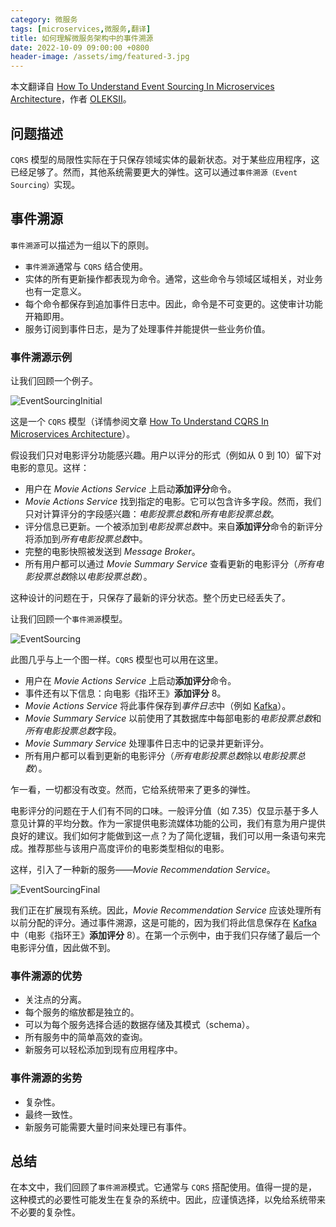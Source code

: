 ```yaml
---
category: 微服务
tags: [microservices,微服务,翻译]
title: 如何理解微服务架构中的事件溯源
date: 2022-10-09 09:00:00 +0800
header-image: /assets/img/featured-3.jpg
---
```


本文翻译自 [How To Understand Event Sourcing In Microservices Architecture](https://datamify.com/architecture/how-to-understand-event-sourcing-in-microservices-architecture/)，作者 [OLEKSII](https://datamify.com/author/vader/)。

<!-- more -->

## 问题描述

`CQRS` 模型的局限性实际在于只保存领域实体的最新状态。对于某些应用程序，这已经足够了。然而，其他系统需要更大的弹性。这可以通过`事件溯源（Event Sourcing）`实现。

## 事件溯源

`事件溯源`可以描述为一组以下的原则。

- `事件溯源`通常与 `CQRS` 结合使用。
- 实体的所有更新操作都表现为命令。通常，这些命令与领域区域相关，对业务也有一定意义。
- 每个命令都保存到追加事件日志中。因此，命令是不可变更的。这使审计功能开箱即用。
- 服务订阅到事件日志，是为了处理事件并能提供一些业务价值。

### 事件溯源示例

让我们回顾一个例子。

![EventSourcingInitial](/assets/img/EventSourcingInitial.jpg)

这是一个 `CQRS` 模型（详情参阅文章 [How To Understand CQRS In Microservices Architecture](https://datamify.com/architecture/how-to-understand-cqrs-in-microservices-architecture/)）。

假设我们只对电影评分功能感兴趣。用户以评分的形式（例如从 0 到 10）留下对电影的意见。这样：

- 用户在 *Movie Actions Service* 上启动**添加评分**命令。
- *Movie Actions Service* 找到指定的电影。它可以包含许多字段。然而，我们只对计算评分的字段感兴趣：*电影投票总数*和*所有电影投票总数*。
- 评分信息已更新。一个被添加到*电影投票总数*中。来自**添加评分**命令的新评分将添加到*所有电影投票总数*中。
- 完整的电影快照被发送到 *Message Broker*。
- 所有用户都可以通过 *Movie Summary Service* 查看更新的电影评分（*所有电影投票总数*除以*电影投票总数*）。

这种设计的问题在于，只保存了最新的评分状态。整个历史已经丢失了。

让我们回顾一个`事件溯源`模型。

![EventSourcing](/assets/img/EventSourcing.jpg)

此图几乎与上一个图一样。`CQRS` 模型也可以用在这里。

- 用户在 *Movie Actions Service* 上启动**添加评分**命令。
- 事件还有以下信息：向电影《指环王》**添加评分** 8。
- *Movie Actions Service* 将此事件保存到*事件日志*中（例如 [Kafka](https://kafka.apache.org/)）。
- *Movie Summary Service* 以前使用了其数据库中每部电影的*电影投票总数*和*所有电影投票总数*字段。
- *Movie Summary Service* 处理事件日志中的记录并更新评分。
- 所有用户都可以看到更新的电影评分（*所有电影投票总数*除以*电影投票总数*）。

乍一看，一切都没有改变。然而，它给系统带来了更多的弹性。

电影评分的问题在于人们有不同的口味。一般评分值（如 7.35）仅显示基于多人意见计算的平均分数。作为一家提供电影流媒体功能的公司，我们有意为用户提供良好的建议。我们如何才能做到这一点？为了简化逻辑，我们可以用一条语句来完成。推荐那些与该用户高度评价的电影类型相似的电影。

这样，引入了一种新的服务——*Movie Recommendation Service*。

![EventSourcingFinal](/assets/img/EventSourcingFinal.jpg)

我们正在扩展现有系统。因此，*Movie Recommendation Service* 应该处理所有以前分配的评分。通过事件溯源，这是可能的，因为我们将此信息保存在 [Kafka](https://kafka.apache.org/) 中（电影《指环王》**添加评分** 8）。在第一个示例中，由于我们只存储了最后一个电影评分值，因此做不到。

### 事件溯源的优势

- 关注点的分离。
- 每个服务的缩放都是独立的。
- 可以为每个服务选择合适的数据存储及其模式（schema）。
- 所有服务中的简单高效的查询。
- 新服务可以轻松添加到现有应用程序中。

### 事件溯源的劣势

- 复杂性。
- 最终一致性。
- 新服务可能需要大量时间来处理已有事件。

## 总结

在本文中，我们回顾了`事件溯源`模式。它通常与 `CQRS` 搭配使用。值得一提的是，这种模式的必要性可能发生在复杂的系统中。因此，应谨慎选择，以免给系统带来不必要的复杂性。
